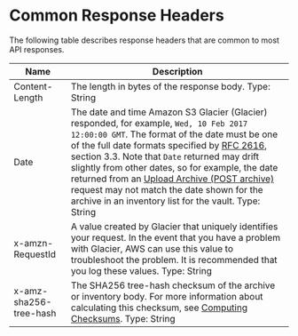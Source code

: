 # Common Response Headers<a name="api-common-response-headers"></a>

The following table describes response headers that are common to most API responses\.


|  Name  |  Description  | 
| --- | --- | 
| Content\-Length |  The length in bytes of the response body\. Type: String  | 
| Date |  The date and time Amazon S3 Glacier \(Glacier\) responded, for example, `Wed, 10 Feb 2017 12:00:00 GMT`\. The format of the date must be one of the full date formats specified by [RFC 2616](http://tools.ietf.org/html/rfc2616#section-3.3), section 3\.3\. Note that `Date` returned may drift slightly from other dates, so for example, the date returned from an [Upload Archive \(POST archive\)](api-archive-post.md) request may not match the date shown for the archive in an inventory list for the vault\.  Type: String  | 
| x\-amzn\-RequestId |  A value created by Glacier that uniquely identifies your request\. In the event that you have a problem with Glacier, AWS can use this value to troubleshoot the problem\. It is recommended that you log these values\. Type: String  | 
| x\-amz\-sha256\-tree\-hash​ |  The SHA256 tree\-hash checksum of the archive or inventory body\. For more information about calculating this checksum, see [Computing Checksums](checksum-calculations.md)\. Type: String  | 
